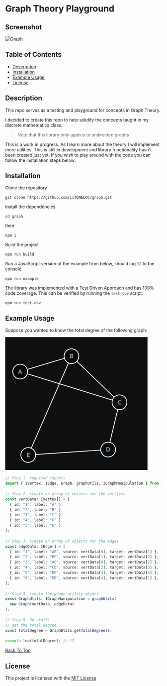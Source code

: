 # Graph Theory Playground

## Screenshot

![Graph](https://images.unsplash.com/photo-1495592822108-9e6261896da8?ixlib=rb-4.0.3&ixid=MnwxMjA3fDB8MHxwaG90by1wYWdlfHx8fGVufDB8fHx8&auto=format&fit=crop&w=1170&q=80)

## Table of Contents

- [Description](#description)
- [Installation](#installation)
- [Example Usage](#example-usage)
- [License](#license)

## Description

This repo serves as a testing and playground for concepts in Graph Theory.

I decided to create this repo to help solidify the concepts taught in my discrete mathematics class.

> Note that this library only applies to undirected graphs

This is a work in progress. As I learn more about the theory I will implement more utilities. This is still in development and library functionality hasn't been created just yet. If you wish to play around with the code you can follow the installation steps below:

## Installation

Clone the repository

```shell
git clone https://github.com/iiTONELOC/graph.git
```

Install the dependencies

```shell
cd graph
```

then

```shell
npm i
```

Build the project

```shell
npm run build
```

Run a JavaScript version of the example from below, should log `12` to the console.

```shell
npm run example
```

The library was implemented with a Test Driven Approach and has 100% code coverage. This can be verified by running the `test-cov` script:

```shell
npm run test-cov
```

## Example Usage

Suppose you wanted to know the total degree of the following graph:

![GraphUtilsGraph](./assets/images/graphutils.png)

```typescript
// Step 1. required imports
import { IVertex, IEdge, Graph, graphUtils, IGraphManipulation } from "./lib";

// Step 2. create an array of objects for the vertices
const vertData: IVertex[] = [
  { id: "1", label: "A" },
  { id: "2", label: "B" },
  { id: "3", label: "C" },
  { id: "4", label: "D" },
  { id: "5", label: "E" },
];

// Step 3. create an array of objects for the edges
const edgeData: IEdge[] = [
  { id: "1", label: "AB", source: vertData[0], target: vertData[1] },
  { id: "2", label: "BC", source: vertData[1], target: vertData[2] },
  { id: "3", label: "AC", source: vertData[0], target: vertData[2] },
  { id: "4", label: "CD", source: vertData[2], target: vertData[3] },
  { id: "5", label: "DE", source: vertData[3], target: vertData[4] },
  { id: "6", label: "EB", source: vertData[4], target: vertData[1] },
];

// Step 4. create the graph utility object
const GraphUtils: IGraphManipulation = graphUtils(
  new Graph(vertData, edgeData)
);

// Step 5. Do stuff!
// get the total degree
const totalDegree = GraphUtils.getTotalDegree();

console.log(totalDegree); // 12
```

[Back To Top](#graph-theory-playground)

## License

This project is licensed with the [MIT License](./LICENSE#the-mit-license-mit)

